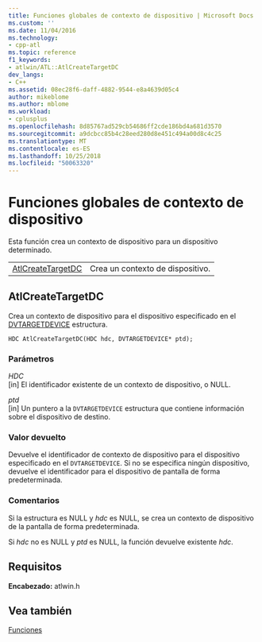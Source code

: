 ```yaml
---
title: Funciones globales de contexto de dispositivo | Microsoft Docs
ms.custom: ''
ms.date: 11/04/2016
ms.technology:
- cpp-atl
ms.topic: reference
f1_keywords:
- atlwin/ATL::AtlCreateTargetDC
dev_langs:
- C++
ms.assetid: 08ec28f6-daff-4882-9544-e8a4639d05c4
author: mikeblome
ms.author: mblome
ms.workload:
- cplusplus
ms.openlocfilehash: 8d85767ad529cb54686ff2cde186bd4a681d3570
ms.sourcegitcommit: a9dcbcc85b4c28eed280d8e451c494a00d8c4c25
ms.translationtype: MT
ms.contentlocale: es-ES
ms.lasthandoff: 10/25/2018
ms.locfileid: "50063320"
---
```

# <a name="device-context-global-functions"></a>Funciones globales de contexto de dispositivo

Esta función crea un contexto de dispositivo para un dispositivo determinado.

|||
|-|-|
|[AtlCreateTargetDC](#atlcreatetargetdc)|Crea un contexto de dispositivo.|

##  <a name="atlcreatetargetdc"></a>  AtlCreateTargetDC

Crea un contexto de dispositivo para el dispositivo especificado en el [DVTARGETDEVICE](/windows/desktop/api/objidl/ns-objidl-tagdvtargetdevice) estructura.

```
HDC AtlCreateTargetDC(HDC hdc, DVTARGETDEVICE* ptd);
```

### <a name="parameters"></a>Parámetros

*HDC*<br/>
[in] El identificador existente de un contexto de dispositivo, o NULL.

*ptd*<br/>
[in] Un puntero a la `DVTARGETDEVICE` estructura que contiene información sobre el dispositivo de destino.

### <a name="return-value"></a>Valor devuelto

Devuelve el identificador de contexto de dispositivo para el dispositivo especificado en el `DVTARGETDEVICE`. Si no se especifica ningún dispositivo, devuelve el identificador para el dispositivo de pantalla de forma predeterminada.

### <a name="remarks"></a>Comentarios

Si la estructura es NULL y *hdc* es NULL, se crea un contexto de dispositivo de la pantalla de forma predeterminada.

Si *hdc* no es NULL y *ptd* es NULL, la función devuelve existente *hdc*.

## <a name="requirements"></a>Requisitos

**Encabezado:** atlwin.h

## <a name="see-also"></a>Vea también

[Funciones](../../atl/reference/atl-functions.md)
